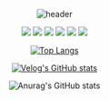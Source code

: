 <div align=center>

  ![header](https://capsule-render.vercel.app/api?type=Rounded&color=auto&height=300&section=header&text=Java%20Factory&fontSize=50&animation=fadeIn)
  
  <img src="https://img.shields.io/badge/Spring-6DB33F?style=for-the-badge&logo=Spring&logoColor=white">
  <img src="https://img.shields.io/badge/Spring%20Boot-6DB33F?style=for-the-badge&logo=SpringBoot&logoColor=white">
  <img src="https://img.shields.io/badge/Spring%20Data%20JPA-6DB33F?style=for-the-badge&logo=Hibernate&logoColor=white">
  <img src="https://img.shields.io/badge/Spring%20Security-6DB33F?style=for-the-badge&logo=SpringSecurity&logoColor=white">
  <img src="https://img.shields.io/badge/Apache%20Tomcat-F8DC75?style=for-the-badge&logo=ApacheTomcat&logoColor=black">
  <img src="https://img.shields.io/badge/Hibernate-59666C?style=for-the-badge&logo=Hibernate&logoColor=white">

  [![Top Langs](https://github-readme-stats.vercel.app/api/top-langs/?username=phdljr&layout=compact)]()

  [![Velog's GitHub stats](https://velog-readme-stats.vercel.app/api?name=phdljr)](https://velog.io/@phdljr/TIL-DTO-class%EB%A5%BC-record%EB%A1%9C-%EC%82%AC%EC%9A%A9%ED%95%B4%EC%95%BC%ED%95%98%EB%8A%94-%EC%9D%B4%EC%9C%A0)

  ![Anurag's GitHub stats](https://github-readme-stats.vercel.app/api?username=phdljr&show_icons=true&theme=radical)  

</div>
